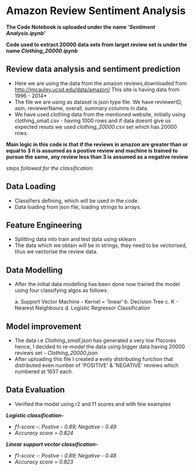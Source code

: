 # Amazon Review Sentiment Analysis


**The Code Notebook is uploaded under the name *'Sentiment Analysis.ipynb'***

**Code used to extract 20000 data sets from larget review set is under the name *Clothing_20000.ipynb***


## Review data analysis and sentiment prediction

- Here we are using the data from the amazon reviews,downloaded from http://jmcauley.ucsd.edu/data/amazon/ This site is having data from 1996 - 2014*
- The file we are using as dataset is json type file. We have reviewerID, asin, reviewerName, overall, summary columns in data.
- We have used clothing data from the mentioned website, initially using clothing_small.csv - having 1000 rows and if data doesnt give us expected resuts we used *clothing_20000.csv* set which has 20000 rows.

**Main logic in this code is that if the reviews in amazon are greater than or equal to 3 it is assumed as a postive review and machine is trained to pursue the same, any review less than 3 is assumed as a negative review**

*steps followed for the classification:*

## Data Loading
- Classifiers defining, which will be used in the code.
- Data loading from json file, loading strings to arrays.

## Feature Engineering
- Splitting data into train and test data using sklearn
- The data which we obtain will be in strings, they need to be vectorised, thus we vectorise the review data.

## Data Modelling
- After the initial data modelling has been done now trained the model using four classifying algos as follows:

  a. Support Vector Machine - Kernel = 'linear'
  b. Decision Tree
  c. K - Nearest Neighbours
  d. Logistic Regressor Classification

## Model improvement
- The data i.e *Clothing_small.json* has generated a very low f1scores hence, I decided to re-model the data using bigger data having 20000 reviews set - *Clothing_20000.json* 
- After uploading this file I created a evely distributing function that distributed even number of 'POSITIVE' & 'NEGATIVE' reviews which numbered at 1637 each.

## Data Evaluation
- Verified the model using r2 and f1 scores and with few examples

***Logistic classification-***
- *f1-score -: Postive - 0.89; Negative - 0.49*
- *Accuracy score = 0.824*

***Linear support vector classification-***
- *f1-score -: Postive - 0.89; Negative - 0.48*
- *Accuracy score = 0.823*

